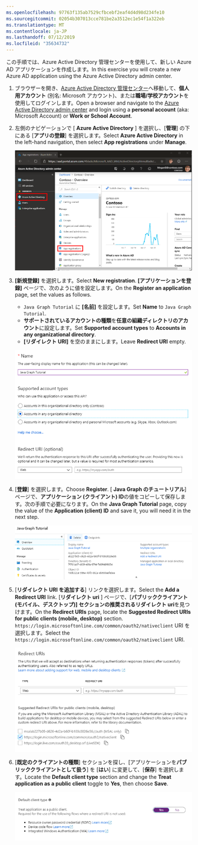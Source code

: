 ```yaml
---
ms.openlocfilehash: 97763f135ab7529cfbcebf2eaf4d4d98d234fe10
ms.sourcegitcommit: 02054b307013cce781be2a3512ec1e54f1a322eb
ms.translationtype: MT
ms.contentlocale: ja-JP
ms.lasthandoff: 07/12/2019
ms.locfileid: "35634732"
---
```

<!-- markdownlint-disable MD002 MD041 -->

<span data-ttu-id="abd09-101">この手順では、Azure Active Directory 管理センターを使用して、新しい Azure AD アプリケーションを作成します。</span><span class="sxs-lookup"><span data-stu-id="abd09-101">In this exercise you will create a new Azure AD application using the Azure Active Directory admin center.</span></span>

1. <span data-ttu-id="abd09-102">ブラウザーを開き、[Azure Active Directory 管理センター](https://aad.portal.azure.com)へ移動して、**個人用アカウント** (別名: Microsoft アカウント)、または**職場/学校アカウント**を使用してログインします。</span><span class="sxs-lookup"><span data-stu-id="abd09-102">Open a browser and navigate to the [Azure Active Directory admin center](https://aad.portal.azure.com) and login using a **personal account** (aka: Microsoft Account) or **Work or School Account**.</span></span>

1. <span data-ttu-id="abd09-103">左側のナビゲーションで [ **Azure Active Directory** ] を選択し、[**管理**] の下にある [**アプリの登録**] を選択します。</span><span class="sxs-lookup"><span data-stu-id="abd09-103">Select **Azure Active Directory** in the left-hand navigation, then select **App registrations** under **Manage**.</span></span>

    ![<span data-ttu-id="abd09-104">アプリの登録のスクリーンショット</span><span class="sxs-lookup"><span data-stu-id="abd09-104">A screenshot of the App registrations</span></span> ](./images/aad-portal-app-registrations.png)

1. <span data-ttu-id="abd09-105">**[新規登録]** を選択します。</span><span class="sxs-lookup"><span data-stu-id="abd09-105">Select **New registration**.</span></span> <span data-ttu-id="abd09-106">**[アプリケーションを登録]** ページで、次のように値を設定します。</span><span class="sxs-lookup"><span data-stu-id="abd09-106">On the **Register an application** page, set the values as follows.</span></span>

    - <span data-ttu-id="abd09-107">`Java Graph Tutorial` に **[名前]** を設定します。</span><span class="sxs-lookup"><span data-stu-id="abd09-107">Set **Name** to `Java Graph Tutorial`.</span></span>
    - <span data-ttu-id="abd09-108">**サポートされているアカウントの種類**を**任意の組織ディレクトリのアカウント**に設定します。</span><span class="sxs-lookup"><span data-stu-id="abd09-108">Set **Supported account types** to **Accounts in any organizational directory**.</span></span>
    - <span data-ttu-id="abd09-109">**[リダイレクト URI]** を空のままにします。</span><span class="sxs-lookup"><span data-stu-id="abd09-109">Leave **Redirect URI** empty.</span></span>

    ![[アプリケーションの登録] ページのスクリーンショット](./images/aad-register-an-app.png)

1. <span data-ttu-id="abd09-111">[**登録**] を選択します。</span><span class="sxs-lookup"><span data-stu-id="abd09-111">Choose **Register**.</span></span> <span data-ttu-id="abd09-112">[ **Java Graph のチュートリアル**] ページで、**アプリケーション (クライアント) ID**の値をコピーして保存します。次の手順で必要になります。</span><span class="sxs-lookup"><span data-stu-id="abd09-112">On the **Java Graph Tutorial** page, copy the value of the **Application (client) ID** and save it, you will need it in the next step.</span></span>

    ![新しいアプリの登録のアプリケーション ID のスクリーンショット](./images/aad-application-id.png)

1. <span data-ttu-id="abd09-114">[**リダイレクト URI を追加する**] リンクを選択します。</span><span class="sxs-lookup"><span data-stu-id="abd09-114">Select the **Add a Redirect URI** link.</span></span> <span data-ttu-id="abd09-115">[**リダイレクト uri** ] ページで、[**パブリッククライアント (モバイル、デスクトップ)] セクションの推奨されるリダイレクト uri**を見つけます。</span><span class="sxs-lookup"><span data-stu-id="abd09-115">On the **Redirect URIs** page, locate the **Suggested Redirect URIs for public clients (mobile, desktop)** section.</span></span> <span data-ttu-id="abd09-116">`https://login.microsoftonline.com/common/oauth2/nativeclient` URI を選択します。</span><span class="sxs-lookup"><span data-stu-id="abd09-116">Select the `https://login.microsoftonline.com/common/oauth2/nativeclient` URI.</span></span>

    ![リダイレクト Uri ページのスクリーンショット](./images/aad-redirect-uris.png)

1. <span data-ttu-id="abd09-118">[**既定のクライアントの種類**] セクションを探し、[アプリケーションを**パブリッククライアントとして扱う**] を [**はい**] に変更して、[**保存**] を選択します。</span><span class="sxs-lookup"><span data-stu-id="abd09-118">Locate the **Default client type** section and change the **Treat application as a public client** toggle to **Yes**, then choose **Save**.</span></span>

    ![[既定のクライアントの種類] セクションのスクリーンショット](./images/aad-default-client-type.png)
